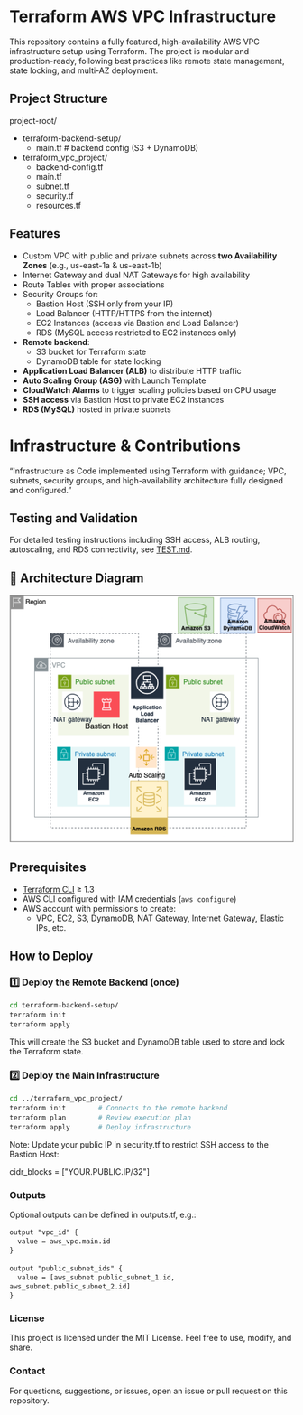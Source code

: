 # Terraform AWS VPC Infrastructure

This repository contains a fully featured, high-availability AWS VPC infrastructure setup using Terraform. The project is modular and production-ready, following best practices like remote state management, state locking, and multi-AZ deployment.

## Project Structure

project-root/
- terraform-backend-setup/
  - main.tf       # backend config (S3 + DynamoDB)
- terraform_vpc_project/
  - backend-config.tf
  - main.tf
  - subnet.tf
  - security.tf
  - resources.tf

## Features

- Custom VPC with public and private subnets across **two Availability Zones** (e.g., us-east-1a & us-east-1b)
- Internet Gateway and dual NAT Gateways for high availability
- Route Tables with proper associations
- Security Groups for:
  - Bastion Host (SSH only from your IP)
  - Load Balancer (HTTP/HTTPS from the internet)
  - EC2 Instances (access via Bastion and Load Balancer)
  - RDS (MySQL access restricted to EC2 instances only)
- **Remote backend**:
  - S3 bucket for Terraform state
  - DynamoDB table for state locking
- **Application Load Balancer (ALB)** to distribute HTTP traffic
- **Auto Scaling Group (ASG)** with Launch Template
- **CloudWatch Alarms** to trigger scaling policies based on CPU usage
- **SSH access** via Bastion Host to private EC2 instances
- **RDS (MySQL)** hosted in private subnets

# Infrastructure & Contributions

“Infrastructure as Code implemented using Terraform with guidance; VPC, subnets, security groups, and high-availability architecture fully designed and configured.”

## Testing and Validation

For detailed testing instructions including SSH access, ALB routing, autoscaling, and RDS connectivity, see [TEST.md](TEST.md).  

## 📸 Architecture Diagram

![Infrastructure Architecture](architecture-diagram.png)

## Prerequisites

- [Terraform CLI](https://www.terraform.io/downloads) ≥ 1.3
- AWS CLI configured with IAM credentials (`aws configure`)
- AWS account with permissions to create:
  - VPC, EC2, S3, DynamoDB, NAT Gateway, Internet Gateway, Elastic IPs, etc.

## How to Deploy

### 1️⃣ Deploy the Remote Backend (once)
```bash
cd terraform-backend-setup/
terraform init
terraform apply
```
This will create the S3 bucket and DynamoDB table used to store and lock the Terraform state.

### 2️⃣ Deploy the Main Infrastructure
```bash
cd ../terraform_vpc_project/
terraform init        # Connects to the remote backend
terraform plan        # Review execution plan
terraform apply       # Deploy infrastructure
```
 Note: Update your public IP in security.tf to restrict SSH access to the Bastion Host:


cidr_blocks = ["YOUR.PUBLIC.IP/32"]
 ### Outputs
Optional outputs can be defined in outputs.tf, e.g.:

```hcl
output "vpc_id" {
  value = aws_vpc.main.id
}

output "public_subnet_ids" {
  value = [aws_subnet.public_subnet_1.id, aws_subnet.public_subnet_2.id]
}
```
 ### License
This project is licensed under the MIT License. Feel free to use, modify, and share.

 ### Contact
For questions, suggestions, or issues, open an issue or pull request on this repository.
